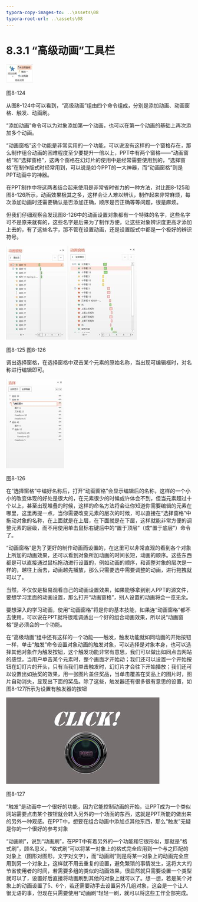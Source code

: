 ```yaml
---
typora-copy-images-to: ..\assets\08
typora-root-url: ..\assets\08
---
```


# 8.3.1  “高级动画”工具栏

![img](../../../.gitbook/assets/image127%20%282%29.jpg)

图8-124

从图8-124中可以看到，“高级动画”组由四个命令组成，分别是添加动画、动画窗格、触发、动画刷。

“添加动画”命令可以为对象添加第一个动画，也可以在第一个动画的基础上再次添加多个动画。

“动画窗格”这个功能是非常实用的一个功能，可以说没有这样的一个窗格存在，那么制作组合动画的困难程度至少要提升一倍以上，PPT中有两个窗格——“动画窗格”和“选择窗格”，这两个窗格在幻灯片的使用中是经常需要使用到的，“选择窗格”在制作版式时经常用到，可以说是如今PPT的一大神器，而“动画窗格”则是PPT动画中的神器。

在PPT制作中将这两者结合起来使用是非常省时省力的一种方法，对比图8-125和图8-126所示，动画效果极其之多，这样会让人难以辨认，制作起来非常麻烦，每次添加动画时还需要确认是否添加正确，顺序是否正确等等问题，很是麻烦。

但我们仔细观察会发现图8-126中的动画设置对象都有一个特殊的名字，这些名字可不是原来就有的，这些名字是后来为了制作方便，让这些对象辨识度更高才添加上去的，有了这些名字，那不管在设置动画，还是设置版式中都是一个极好的辨识符号。

![img](../../../.gitbook/assets/image128%20%282%29.jpg) ![img](../../../.gitbook/assets/image129.jpg)

图8-125 图8-126

调出选择窗格，在选择窗格中双击某个元素的原始名称，当出现可编辑框时，对名称进行编辑即可。

![img](../../../.gitbook/assets/image130%20%281%29.jpg)

图8-126

在“选择窗格”中编好名称后，打开“动画窗格”会显示编辑后的名称，这样的一个小小的改变体现的好处是很大的，在元素很少的时候或许体会不到，但当元素超过十个以上，甚至出现堆叠的时候，这样的命名方法将会让你知道你需要编辑的元素在哪里，这里再提一点，当你需要改变元素的层次的时候，可以直接在“选择窗格”中拖动对象的名称，在上面就是在上层，在下面就是在下层，这样就能非常方便的调整元素的层级，而不用使用单击鼠标右键后中的“置于顶层”（或“置于底层”）命令了。

“动画窗格”是为了更好的制作动画而设置的，在这里可以非常直观的看到各个对象上所加的动画效果，还可以看到对象所加动画的时间长短，动画的顺序。这些东西都是可以直接通过鼠标拖动进行设置的，例如动画的顺序，和调整对象的层次是一样的，越往上面去，动画越先播放，那么只需要选中需要调整的动画，进行拖拽就可以了。

当然，不仅仅是极易观看自己的动画设置效果，如果能够拿到别人PPT的源文件，要想学习里面的动画设置，那么打开“动画窗格”，别人设置的动画将会一览无余。

要想深入的学习动画，使用“动画窗格”将是你的基本技能，如果连“动画窗格”都不去使用，可以说在PPT就将很难调适出一个好的组合动画效果，所以说“动画窗格”是必须会的一个功能。

在“高级动画”组中还有这样的一个功能——触发，触发功能就如同动画的开始按钮一样，单击“触发”命令设置对象动画的触发对象，可以选择是对象本身，也可以选择其他对象作为触发按钮，这个触发功能非常有意思，我们可以做出如同点击网站的感觉，当用户单击某个元素时，整个画面才开始动；我们还可以设置一个开始按钮在幻灯片的开头，只有当我们单击触发时，幻灯片才会往下开始播放；我们还可以设置出如抽奖的效果，用一张图片盖住奖品，当单击覆盖在奖品上的图片时，图片自动消失，显现出下面的奖品。除了这些，触发器还有很多很有意思的设置，如图8-127所示为设置有触发器的按钮

![img](../../../.gitbook/assets/image131%20%283%29.jpg)

图8-127

“触发”是动画中一个很好的功能，因为它能控制动画的开始，让PPT成为一个类似网站需要点击某个按钮就会转入另外的一个场面的东西，这就是PPT所能的做出来的另外一种观感。在PPT中，想要在组合动画中添加点其他东西，那么“触发”无疑是你的一个很好的参考对象

“动画刷”，说到“动画刷”，在PPT中有着另外的一个功能和它很形似，那就是“格式刷”，顾名思义，“格式刷”可以将某一对象上的格式完全应用到一个与之匹配的对象上（图形对图形，文字对文字），而“动画刷”则是将某一对象上的动画完全应用到另一个对象上，这样就不用去重复的设置，避免繁琐的事情发生，这将大大的节省使用者的时间，若需要多组的类似的动画效果，很显然就只需要设置一个类型就可以了，设置好后直接将动画刷到其他的对象上就可以了。想一想，若是某个对象上的动画设置了5、6个，若还需要动手去设置另外几组对象，这会是一个让人很无语的事，但现在只需要使用“动画刷”轻轻一刷，就可以将这些工作全部完成。

